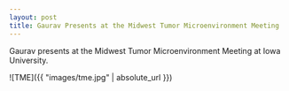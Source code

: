 ```yaml
---
layout: post
title: Gaurav Presents at the Midwest Tumor Microenvironment Meeting
---
```

Gaurav presents at the Midwest Tumor Microenvironment Meeting at Iowa University.

![TME]({{ "images/tme.jpg" | absolute_url }})